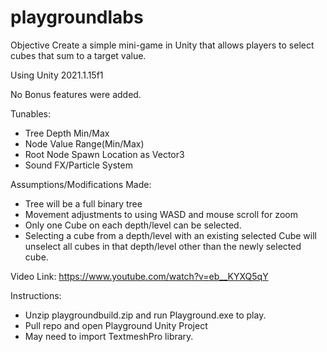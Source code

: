 # playgroundlabs
Objective 
Create a simple mini-game in Unity that allows players to select cubes that sum to a target value. 

Using Unity 2021.1.15f1

No Bonus features were added.

Tunables:
- Tree Depth Min/Max
- Node Value Range(Min/Max)
- Root Node Spawn Location as Vector3
- Sound FX/Particle System

Assumptions/Modifications Made:
- Tree will be a full binary tree
- Movement adjustments to using WASD and mouse scroll for zoom
- Only one Cube on each depth/level can be selected. 
- Selecting a cube from a depth/level with an existing selected Cube will unselect all cubes in that depth/level other than the newly selected cube.

Video Link:
https://www.youtube.com/watch?v=eb__KYXQ5qY

Instructions:
- Unzip playgroundbuild.zip and run Playground.exe to play.
- Pull repo and open Playground Unity Project
- May need to import TextmeshPro library.